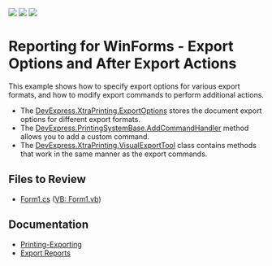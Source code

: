 <!-- default badges list -->
![](https://img.shields.io/endpoint?url=https://codecentral.devexpress.com/api/v1/VersionRange/128597370/22.1.3%2B)
[![](https://img.shields.io/badge/Open_in_DevExpress_Support_Center-FF7200?style=flat-square&logo=DevExpress&logoColor=white)](https://supportcenter.devexpress.com/ticket/details/E172)
[![](https://img.shields.io/badge/📖_How_to_use_DevExpress_Examples-e9f6fc?style=flat-square)](https://docs.devexpress.com/GeneralInformation/403183)
<!-- default badges end -->
# Reporting for WinForms - Export Options and After Export Actions

This example shows how to specify export options for various export formats, and how to modify export commands to perform additional actions.

- The [DevExpress.XtraPrinting.ExportOptions](https://docs.devexpress.com/CoreLibraries/DevExpress.XtraPrinting.ExportOptions) stores the document export options for different export formats. 
- The [DevExpress.PrintingSystemBase.AddCommandHandler](https://docs.devexpress.com/CoreLibraries/DevExpress.XtraPrinting.PrintingSystemBase.AddCommandHandler(DevExpress.XtraPrinting.ICommandHandler)) method allows you to add a custom command.
- The [DevExpress.XtraPrinting.VisualExportTool](https://docs.devexpress.com/WindowsForms/DevExpress.XtraPrinting.VisualExportTool) class contains methods that work in the same manner as the export commands. 

## Files to Review

- [Form1.cs](CS/ExportOptionSample/Form1.cs) ([VB: Form1.vb](VB/ExportOptionSample/Form1.vb))

## Documentation

- [Printing-Exporting](https://docs.devexpress.com/WindowsForms/2079/controls-and-libraries/printing-exporting)
- [Export Reports](https://docs.devexpress.com/XtraReports/1302/detailed-guide-to-devexpress-reporting/store-and-distribute-reports/export-reports)




